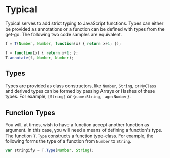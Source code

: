 # Typical
Typical serves to add strict typing to JavaScript functions. Types can
either be provided as annotations or a function can be defined with types
from the get-go. The following two code samples are equivalent.

```javascript
f = T(Number, Number, function(x) { return x+1; });
```

```javascript
f = function(x) { return x+1; };
T.annotate(f, Number, Number);
```

## Types
Types are provided as class constructors, like `Number`, `String`, or 
`MyClass` and derived types can be formed by passing Arrays or Hashes of
these types. For example, `[String]` or `{name:String, age:Number}`.

## Function Types
You will, at times, wish to have a function accept another function as
argument. In this case, you will need a means of defining a function's type.
The function `T.Type` constructs a function type-class. For example,
the following forms the type of a function from `Number` to `String`.

```javascript
var stringify = T.Type(Number, String);
```
